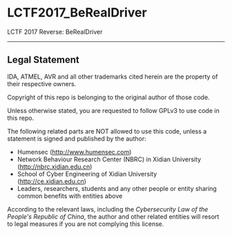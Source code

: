 # LCTF2017_BeRealDriver
LCTF 2017 Reverse: BeRealDriver


* * *

## Legal Statement
IDA, ATMEL, AVR and all other trademarks cited herein are the property of their respective owners.

Copyright of this repo is belonging to the original author of those code.

Unless otherwise stated, you are requested to follow GPLv3 to use code in this repo.

The following related parts are NOT allowed to use this code, unless a statement is signed and published by the author:

* Humensec (http://www.humensec.com)
* Network Behaviour Research Center (NBRC) in Xidian University (http://nbrc.xidian.edu.cn)
* School of Cyber Engineering of Xidian University (http://ce.xidian.edu.cn)
* Leaders, researchers, students and any other people or entity sharing common benefits with entities above

According to the relevant laws, including the *Cybersecurity Law of the People's Republic of China*, the author and other related entities will resort to legal measures if you are not complying this license.

